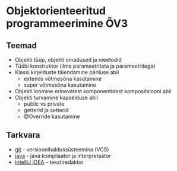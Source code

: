 # Objektorienteeritud programmeerimine &Otilde;V3
## Teemad
* Objekti t&uuml;&uuml;p, objekti omadused ja meetodid
* T&uuml;&uuml;bi konstruktor (ilma parameetriteta ja parameetritega)
* Klassi kirjelduste t&auml;iendamine p&auml;riluse abil
    * extends v&otilde;tmes&otilde;na kasutamine
    * super v&otilde;tmes&otilde;na kasutamine
* Objekti loomine erinevatest komponentidest kompositsiooni abil
* Objekti turvamine kapselduse abil
    * public vs private
    * getterid ja setterid
    * @Override kasutamine
## Tarkvara
* [git](https://git-scm.com/download/win) - versioonihalduss&uuml;steemina (VCS)
* [java](https://www.oracle.com/technetwork/java/javase/downloads/index.html) - java kompilaator ja interpretaator
* [IntelliJ IDEA](https://www.jetbrains.com/idea/?fromMenu) - tekstiredaktor
